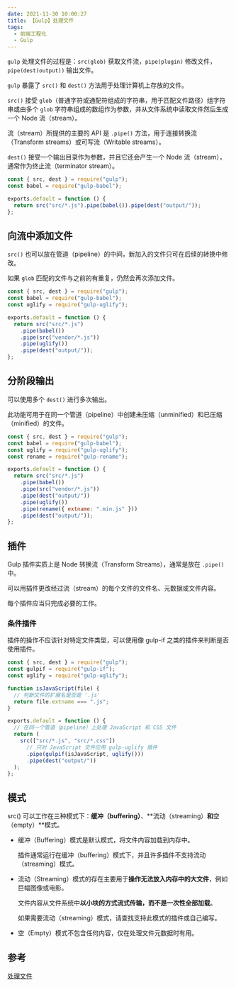 ```yaml
---
date: 2021-11-30 10:00:27
title: 【Gulp】处理文件
tags:
  - 前端工程化
  - Gulp
---
```


`gulp` 处理文件的过程是：`src(glob)` 获取文件流，`pipe(plugin)` 修改文件，`pipe(dest(output))` 输出文件。

`gulp` 暴露了 `src()` 和 `dest()` 方法用于处理计算机上存放的文件。

`src()` 接受 `glob`（普通字符或通配符组成的字符串，用于匹配文件路径）组字符串或由多个 `glob` 字符串组成的数组作为参数，并从文件系统中读取文件然后生成一个 Node 流（stream）。

流（stream）所提供的主要的 API 是 `.pipe()` 方法，用于连接转换流（Transform streams）或可写流（Writable streams）。

`dest()` 接受一个输出目录作为参数，并且它还会产生一个 Node 流（stream），通常作为终止流（terminator stream）。

```js
const { src, dest } = require("gulp");
const babel = require("gulp-babel");

exports.default = function () {
  return src("src/*.js").pipe(babel()).pipe(dest("output/"));
};
```

## 向流中添加文件

`src()` 也可以放在管道（pipeline）的中间，新加入的文件只可在后续的转换中修改。

如果 `glob` 匹配的文件与之前的有重复，仍然会再次添加文件。

```js
const { src, dest } = require("gulp");
const babel = require("gulp-babel");
const uglify = require("gulp-uglify");

exports.default = function () {
  return src("src/*.js")
    .pipe(babel())
    .pipe(src("vendor/*.js"))
    .pipe(uglify())
    .pipe(dest("output/"));
};
```

## 分阶段输出

可以使用多个 `dest()` 进行多次输出。

此功能可用于在同一个管道（pipeline）中创建未压缩（unminified）和已压缩（minified）的文件。

```js
const { src, dest } = require("gulp");
const babel = require("gulp-babel");
const uglify = require("gulp-uglify");
const rename = require("gulp-rename");

exports.default = function () {
  return src("src/*.js")
    .pipe(babel())
    .pipe(src("vendor/*.js"))
    .pipe(dest("output/"))
    .pipe(uglify())
    .pipe(rename({ extname: ".min.js" }))
    .pipe(dest("output/"));
};
```

## 插件

Gulp 插件实质上是 Node 转换流（Transform Streams），通常是放在 `.pipe()` 中。

可以用插件更改经过流（stream）的每个文件的文件名、元数据或文件内容。

每个插件应当只完成必要的工作。

### 条件插件

插件的操作不应该针对特定文件类型，可以使用像 gulp-if 之类的插件来判断是否使用插件。

```js
const { src, dest } = require("gulp");
const gulpif = require("gulp-if");
const uglify = require("gulp-uglify");

function isJavaScript(file) {
  // 判断文件的扩展名是否是 '.js'
  return file.extname === ".js";
}

exports.default = function () {
  // 在同一个管道（pipeline）上处理 JavaScript 和 CSS 文件
  return (
    src(["src/*.js", "src/*.css"])
      // 只对 JavaScript 文件应用 gulp-uglify 插件
      .pipe(gulpif(isJavaScript, uglify()))
      .pipe(dest("output/"))
  );
};
```

## 模式

src() 可以工作在三种模式下：**缓冲（buffering）**、**流动（streaming）**和**空（empty）**模式。

- 缓冲（Buffering）模式是默认模式，将文件内容加载到内存中。

  插件通常运行在缓冲（buffering）模式下，并且许多插件不支持流动（streaming）模式。

- 流动（Streaming）模式的存在主要用于**操作无法放入内存中的大文件**，例如巨幅图像或电影。

  文件内容从文件系统中**以小块的方式流式传输，而不是一次性全部加载**。

  如果需要流动（streaming）模式，请查找支持此模式的插件或自己编写。

- 空（Empty）模式不包含任何内容，仅在处理文件元数据时有用。

## 参考

[处理文件](https://www.gulpjs.com.cn/docs/getting-started/working-with-files/)
